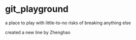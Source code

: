# git_playground
a place to play with little-to-no risks of breaking anything else


created a new line by Zhenghao
